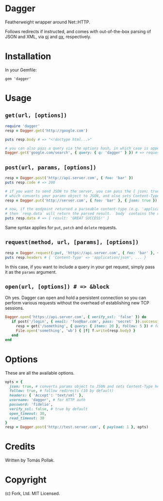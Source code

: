 # Dagger

Featherweight wrapper around Net::HTTP. 

Follows redirects if instructed, and comes with out-of-the-box parsing of JSON and XML, via [oj](https://github.com/ohler55/oj) and [ox](https://github.com/ohler55/ox), respectively.

# Installation

In your Gemfile:

    gem 'dagger'

# Usage

## `get(url, [options])`

```rb
require 'dagger'
resp = Dagger.get('http://google.com')

puts resp.body # => "<!doctype html...>"

# you can also pass a query via the options hash, in which case is appended as a query string.
Dagger.get('google.com/search', { query: { q: 'dagger' } }) # => requests '/search?q=dagger'
```

## `post(url, params, [options])`

```rb
resp = Dagger.post('http://api.server.com', { foo: 'bar' })
puts resp.code # => 200

# if you want to send JSON to the server, you can pass the { json: true } option,
# which converts your params object to JSON, and also sets Content-Type to 'application/json'
resp = Dagger.put('http://server.com', { foo: 'bar' }, { json: true })

# now, if the endpoint returned a parseable content-type (e.g. 'application/json')
# then `resp.data` will return the parsed result. `body` contains the raw bytes.
puts resp.data # => { result: 'GREAT SUCCESS!' }
```

Same syntax applies for `put`, `patch` and `delete` requests. 

## `request(method, url, [params], [options])`

```rb
resp = Dagger.request(:put, 'https://api.server.com', { foo: 'bar' }, { follow: 10 })
puts resp.headers # { 'Content-Type' => 'application/json', ... } 
```
In this case, if you want to include a query in your get request, simply pass it as 
the `params` argument.

## `open(url, [options]) # => &block`

Oh yes. Dagger can open and hold a persistent connection so you can perform various 
requests without the overhead of establishing new TCP sessions.

```rb
Dagger.open('https://api.server.com', { verify_ssl: 'false' }) do
   if post('/login', { email: 'foo@bar.com', pass: 'secret' }).success?
     resp = get('/something', { query: { items: 20 }, follow: 5 }) # follow 5 redirects max.
     File.open('something', 'wb') { |f| f.write(resp.body) }
   end
end
```

# Options

These are all the available options.

```rb
opts = {
  json: true, # converts params object to JSON and sets Content-Type header. (POST/PUT/PATCH only)
  follow: true, # follow redirects (10 by default)
  headers: { 'Accept': 'text/xml' },
  username: 'dagger', # for HTTP auth
  password: 'fidelio', 
  verify_ssl: false, # true by default
  open_timeout: 30,
  read_timeout: 30
}
resp = Dagger.post('http://test.server.com', { payload: 1 }, opts)
```

# Credits

Written by Tomás Pollak.

# Copyright

(c) Fork, Ltd. MIT Licensed.
